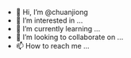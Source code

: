 - 👋 Hi, I’m @chuanjiong
- 👀 I’m interested in ...
- 🌱 I’m currently learning ...
- 💞️ I’m looking to collaborate on ...
- 📫 How to reach me ...

<!---
chuanjiong/chuanjiong is a ✨ special ✨ repository because its `README.md` (this file) appears on your GitHub profile.
You can click the Preview link to take a look at your changes.
--->
